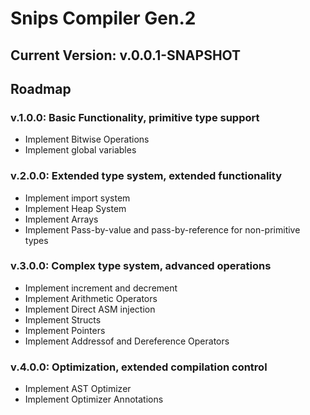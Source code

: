 # Snips Compiler Gen.2

## Current Version: v.0.0.1-SNAPSHOT

## Roadmap

### v.1.0.0: Basic Functionality, primitive type support
 - Implement Bitwise Operations
 - Implement global variables

### v.2.0.0: Extended type system, extended functionality
 - Implement import system
 - Implement Heap System
 - Implement Arrays
 - Implement Pass-by-value and pass-by-reference for non-primitive types
 
### v.3.0.0: Complex type system, advanced operations
 - Implement increment and decrement
 - Implement Arithmetic Operators
 - Implement Direct ASM injection
 - Implement Structs
 - Implement Pointers
 - Implement Addressof and Dereference Operators

### v.4.0.0: Optimization, extended compilation control
 - Implement AST Optimizer
 - Implement Optimizer Annotations
